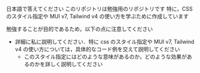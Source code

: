 日本語で答えてください
このリポジトリは勉強用のリポジトリです
特に，CSS のスタイル指定や MUI v7, Tailwind v4 の使い方を学ぶために作成しています

勉強することが目的であるため，以下の点に注意してください

- 詳細に私に説明してください．特に css のスタイル指定や MUI v7, Tailwind v4 の使い方については，具体的なコード例を交えて説明してください
  - このスタイル指定にはどのような意味があるのか，どのような効果があるのかを詳しく説明してください
